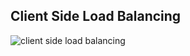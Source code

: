 ## Client Side Load Balancing

![client side load balancing](slides/resources/images/client-lb.png)<!-- .element: style="max-width:90%;height:auto;" -->
